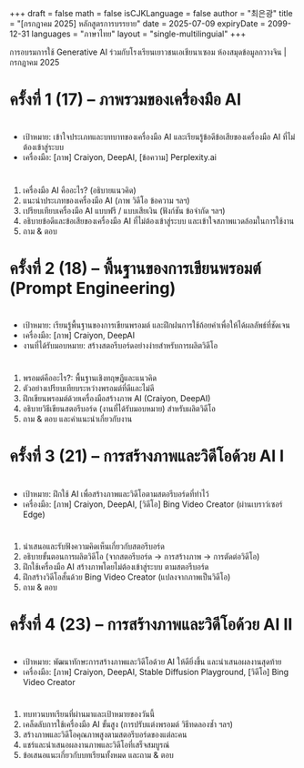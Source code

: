 +++
draft = false
math = false
isCJKLanguage = false
author = "최은광"
title = "[กรกฎาคม 2025] หลักสูตรการบรรยาย"
date = 2025-07-09
expiryDate = 2099-12-31
languages = "ภาษาไทย"
layout = "single-multilinguial"
+++

การอบรมการใช้ Generative AI ร่วมกับโรงเรียนเยาวชนเอเชียนาเซอม
ห้องสมุดข้อมูลกวางจิน | กรกฎาคม 2025

<!--more--> 

# ครั้งที่ 1 (17) – ภาพรวมของเครื่องมือ AI

#

- เป้าหมาย: เข้าใจประเภทและบทบาทของเครื่องมือ AI และเรียนรู้ข้อดีข้อเสียของเครื่องมือ AI ที่ไม่ต้องเข้าสู่ระบบ    
- เครื่องมือ: [ภาพ] Craiyon, DeepAI, [ข้อความ] Perplexity.ai

#

1. เครื่องมือ AI คืออะไร? (อธิบายแนวคิด)    
2. แนะนำประเภทของเครื่องมือ AI (ภาพ วิดีโอ ข้อความ ฯลฯ)    
3. เปรียบเทียบเครื่องมือ AI แบบฟรี / แบบเสียเงิน (ฟังก์ชัน ข้อจำกัด ฯลฯ)    
4. อธิบายข้อดีและข้อเสียของเครื่องมือ AI ที่ไม่ต้องเข้าสู่ระบบ และเข้าใจสภาพแวดล้อมในการใช้งาน    
5. ถาม & ตอบ

#    

# ครั้งที่ 2 (18) – พื้นฐานของการเขียนพรอมต์ (Prompt Engineering)

#

- เป้าหมาย: เรียนรู้พื้นฐานของการเขียนพรอมต์ และฝึกฝนการใช้ถ้อยคำเพื่อให้ได้ผลลัพธ์ที่ชัดเจน  
- เครื่องมือ: [ภาพ] Craiyon, DeepAI    
- งานที่ได้รับมอบหมาย: สร้างสตอรีบอร์ดอย่างง่ายสำหรับการผลิตวิดีโอ

#    

1. พรอมต์คืออะไร?: พื้นฐานเชิงทฤษฎีและแนวคิด    
2. ตัวอย่างเปรียบเทียบระหว่างพรอมต์ที่ดีและไม่ดี    
3. ฝึกเขียนพรอมต์ด้วยเครื่องมือสร้างภาพ AI (Craiyon, DeepAI)    
4. อธิบายวิธีเขียนสตอรีบอร์ด (งานที่ได้รับมอบหมาย) สำหรับผลิตวิดีโอ    
5. ถาม & ตอบ และคำแนะนำเกี่ยวกับงาน

#

# ครั้งที่ 3 (21) – การสร้างภาพและวิดีโอด้วย AI I

#

- เป้าหมาย: ฝึกใช้ AI เพื่อสร้างภาพและวิดีโอตามสตอรีบอร์ดที่ทำไว้    
- เครื่องมือ: [ภาพ] Craiyon, DeepAI, [วิดีโอ] Bing Video Creator (ผ่านเบราว์เซอร์ Edge)

#

1. นำเสนอและรับฟังความคิดเห็นเกี่ยวกับสตอรีบอร์ด    
2. อธิบายขั้นตอนการผลิตวิดีโอ (จากสตอรีบอร์ด → การสร้างภาพ → การตัดต่อวิดีโอ)    
3. ฝึกใช้เครื่องมือ AI สร้างภาพโดยไม่ต้องเข้าสู่ระบบ ตามสตอรีบอร์ด    
4. ฝึกสร้างวิดีโอสั้นด้วย Bing Video Creator (แปลงจากภาพเป็นวิดีโอ)    
5. ถาม & ตอบ

#    

# ครั้งที่ 4 (23) – การสร้างภาพและวิดีโอด้วย AI II

#

- เป้าหมาย: พัฒนาทักษะการสร้างภาพและวิดีโอด้วย AI ให้ดียิ่งขึ้น และนำเสนอผลงานสุดท้าย   
- เครื่องมือ: [ภาพ] Craiyon, DeepAI, Stable Diffusion Playground, [วิดีโอ] Bing Video Creator

#

1. ทบทวนบทเรียนที่ผ่านมาและเป้าหมายของวันนี้    
2. เคล็ดลับการใช้เครื่องมือ AI ขั้นสูง (การปรับแต่งพรอมต์ วิธีทดลองซ้ำ ฯลฯ)    
3. สร้างภาพและวิดีโอคุณภาพสูงตามสตอรีบอร์ดของแต่ละคน    
4. แชร์และนำเสนอผลงานภาพและวิดีโอที่เสร็จสมบูรณ์    
5. ข้อเสนอแนะเกี่ยวกับบทเรียนทั้งหมด และถาม & ตอบ
